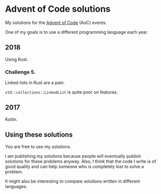 # Advent of Code solutions

My solutions for the [Advent of Code](https://adventofcode.com) (AoC) events.

One of my goals is to use a different programming language each year.

## 2018

Using Rust.

### Challenge 5.

Linked lists in Rust are a pain.

`std::collections::LinkedList` is quite poor on features.

## 2017

Kotlin.

## Using these solutions

You are free to use my solutions.

I am publishing my solutions because people will eventually publish solutions for these problems anyway.
Also, I think that the code I write is of good quality and can help someone who is completely lost to solve a problem.

It might also be interesting to compare solutions written in different languages.
